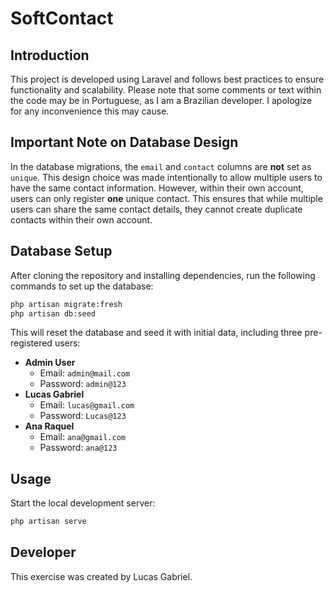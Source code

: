 # SoftContact

## Introduction
This project is developed using Laravel and follows best practices to ensure functionality and scalability. Please note that some comments or text within the code may be in Portuguese, as I am a Brazilian developer. I apologize for any inconvenience this may cause.

## Important Note on Database Design
In the database migrations, the `email` and `contact` columns are **not** set as `unique`. This design choice was made intentionally to allow multiple users to have the same contact information. However, within their own account, users can only register **one** unique contact. This ensures that while multiple users can share the same contact details, they cannot create duplicate contacts within their own account.

## Database Setup
After cloning the repository and installing dependencies, run the following commands to set up the database:
```sh
php artisan migrate:fresh
php artisan db:seed
```

This will reset the database and seed it with initial data, including three pre-registered users:
- **Admin User**
  - Email: `admin@mail.com`
  - Password: `admin@123`
- **Lucas Gabriel**
  - Email: `lucas@gmail.com`
  - Password: `Lucas@123`
- **Ana Raquel**
  - Email: `ana@gmail.com`
  - Password: `ana@123`

## Usage
Start the local development server:
```sh
php artisan serve
```

## Developer
This exercise was created by Lucas Gabriel.


